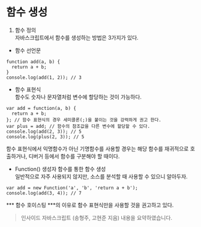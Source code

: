 # 함수 생성
1. 함수 정의  
자바스크립트에서 함수를 생성하는 방법은 3가지가 있다.
 - 함수 선언문  
 ```
 function add(a, b) {
   return a + b;
 }
 console.log(add(1, 2)); // 3
 ```
 - 함수 표현식  
 함수도 숫자나 문자열처럼 변수에 할당하는 것이 가능하다.
 ```
 var add = function(a, b) {
   return a + b;
 }; // 함수 표현식의 경우 세미콜론(;)을 붙이는 것을 강력하게 권고 한다.
 var plus = add; // 함수의 참조값을 다른 변수에 할당할 수 있다.
 console.log(add(2, 3)); // 5
 console.log(plus(2, 3)); // 5
 ```
   함수 표현식에서 익명함수가 아닌 기명함수를 사용할 경우는 해당 함수를 재귀적으로 호출하거나, 디버거 등에서 함수를 구분해야 할 때이다.
 - Function() 생성자 함수를 통한 함수 생성  
 일반적으로 자주 사용되지 않지만, 소스를 분석할 때 사용할 수 있으니 알아두자.
 ```
 var add = new Function('a', 'b', 'return a + b');
 console.log(add(3, 4)); // 7
 ```

*** 함수 호이스팅 ***의 이유로 함수 표현식만을 사용할 것을 권고하고 있다.

> 인사이드 자바스크립트 (송형주, 고현준 지음) 내용을 요약하였습니다.
